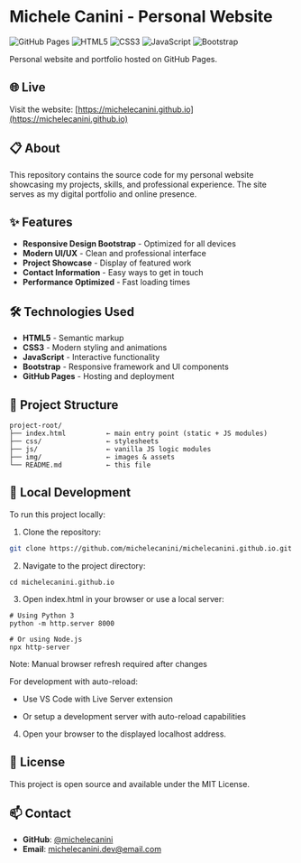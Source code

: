 # Michele Canini - Personal Website

![GitHub Pages](https://img.shields.io/badge/GitHub-Pages-blue?logo=github)
![HTML5](https://img.shields.io/badge/HTML5-E34F26?logo=html5&logoColor=white)
![CSS3](https://img.shields.io/badge/CSS3-1572B6?logo=css3&logoColor=white)
![JavaScript](https://img.shields.io/badge/JavaScript-F7DF1E?logo=javascript&logoColor=000)
![Bootstrap](https://img.shields.io/badge/Bootstrap-7952B3?logo=bootstrap&logoColor=white)

Personal website and portfolio hosted on GitHub Pages.

## 🌐 Live

Visit the website: [https://michelecanini.github.io](https://michelecanini.github.io)

## 📋 About

This repository contains the source code for my personal website showcasing my projects, skills, and professional experience. The site serves as my digital portfolio and online presence.

## ✨ Features

- **Responsive Design Bootstrap** - Optimized for all devices
- **Modern UI/UX** - Clean and professional interface
- **Project Showcase** - Display of featured work
- **Contact Information** - Easy ways to get in touch
- **Performance Optimized** - Fast loading times

## 🛠️ Technologies Used

- **HTML5** - Semantic markup
- **CSS3** - Modern styling and animations
- **JavaScript** - Interactive functionality
- **Bootstrap** - Responsive framework and UI components
- **GitHub Pages** - Hosting and deployment

## 📁 Project Structure

```
project-root/
├── index.html          ← main entry point (static + JS modules)
├── css/                ← stylesheets
├── js/                 ← vanilla JS logic modules
├── img/                ← images & assets
└── README.md           ← this file
```

## 🚀 Local Development

To run this project locally:

1. Clone the repository:

```bash
git clone https://github.com/michelecanini/michelecanini.github.io.git
```

2. Navigate to the project directory:

```
cd michelecanini.github.io
```

3. Open index.html in your browser or use a local server:

```
# Using Python 3
python -m http.server 8000

# Or using Node.js
npx http-server
```

Note: Manual browser refresh required after changes

For development with auto-reload:

- Use VS Code with Live Server extension

- Or setup a development server with auto-reload capabilities

4. Open your browser to the displayed localhost address.

## 📝 License

This project is open source and available under the MIT License.

## 📫 Contact

- **GitHub**: [@michelecanini](https://github.com/michelecanini)
- **Email**: [michelecanini.dev@email.com](mailto:michelecanini.dev@email.com)
